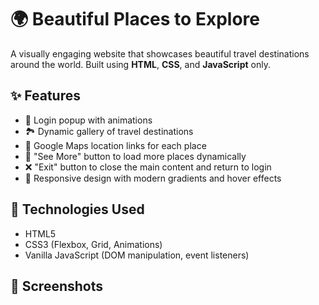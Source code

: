 # 🌍 Beautiful Places to Explore

A visually engaging website that showcases beautiful travel destinations around the world. Built using **HTML**, **CSS**, and **JavaScript** only.

## ✨ Features

- 🔐 Login popup with animations
- 🏞️ Dynamic gallery of travel destinations
- 📍 Google Maps location links for each place
- 🔄 "See More" button to load more places dynamically
- ❌ "Exit" button to close the main content and return to login
- 💅 Responsive design with modern gradients and hover effects

## 🚀 Technologies Used

- HTML5
- CSS3 (Flexbox, Grid, Animations)
- Vanilla JavaScript (DOM manipulation, event listeners)

## 📸 Screenshots





